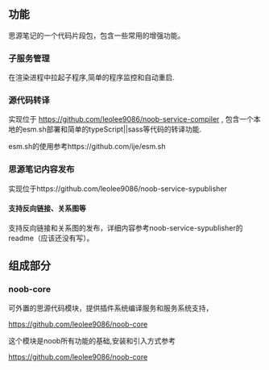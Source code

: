 ## 功能

思源笔记的一个代码片段包，包含一些常用的增强功能。

### 子服务管理

在渲染进程中拉起子程序,简单的程序监控和自动重启.

### 源代码转译

实现位于 https://github.com/leolee9086/noob-service-compiler , 包含一个本地的esm.sh部署和简单的typeScript||sass等代码的转译功能.

esm.sh的使用参考https://github.com/ije/esm.sh

### 思源笔记内容发布

实现位于https://github.com/leolee9086/noob-service-sypublisher

#### 支持反向链接、关系图等

支持反向链接和关系图的发布，详细内容参考noob-service-sypublisher的readme（应该还没有写）。

## 组成部分

### noob-core

可外置的思源代码模块，提供插件系统编译服务和服务系统支持，

https://github.com/leolee9086/noob-core

这个模块是noob所有功能的基础,安装和引入方式参考

https://github.com/leolee9086/noob-core


